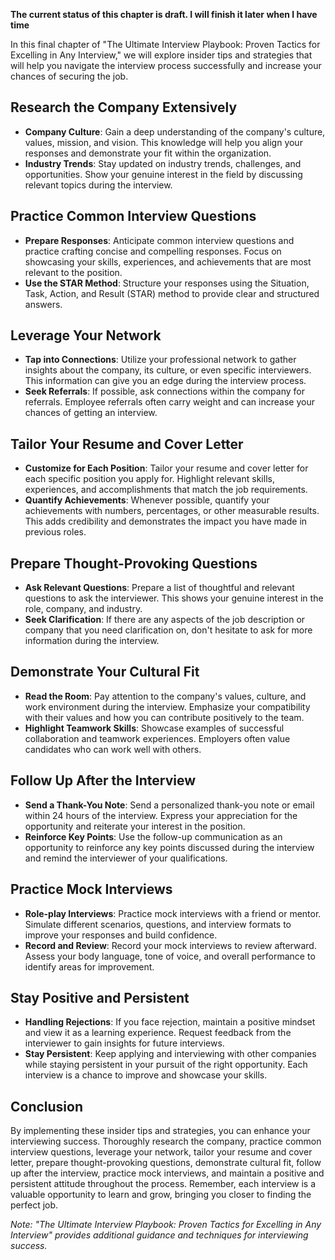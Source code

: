 **The current status of this chapter is draft. I will finish it later when I have time**

In this final chapter of "The Ultimate Interview Playbook: Proven Tactics for Excelling in Any Interview," we will explore insider tips and strategies that will help you navigate the interview process successfully and increase your chances of securing the job.

Research the Company Extensively
--------------------------------

* **Company Culture**: Gain a deep understanding of the company's culture, values, mission, and vision. This knowledge will help you align your responses and demonstrate your fit within the organization.
* **Industry Trends**: Stay updated on industry trends, challenges, and opportunities. Show your genuine interest in the field by discussing relevant topics during the interview.

Practice Common Interview Questions
-----------------------------------

* **Prepare Responses**: Anticipate common interview questions and practice crafting concise and compelling responses. Focus on showcasing your skills, experiences, and achievements that are most relevant to the position.
* **Use the STAR Method**: Structure your responses using the Situation, Task, Action, and Result (STAR) method to provide clear and structured answers.

Leverage Your Network
---------------------

* **Tap into Connections**: Utilize your professional network to gather insights about the company, its culture, or even specific interviewers. This information can give you an edge during the interview process.
* **Seek Referrals**: If possible, ask connections within the company for referrals. Employee referrals often carry weight and can increase your chances of getting an interview.

Tailor Your Resume and Cover Letter
-----------------------------------

* **Customize for Each Position**: Tailor your resume and cover letter for each specific position you apply for. Highlight relevant skills, experiences, and accomplishments that match the job requirements.
* **Quantify Achievements**: Whenever possible, quantify your achievements with numbers, percentages, or other measurable results. This adds credibility and demonstrates the impact you have made in previous roles.

Prepare Thought-Provoking Questions
-----------------------------------

* **Ask Relevant Questions**: Prepare a list of thoughtful and relevant questions to ask the interviewer. This shows your genuine interest in the role, company, and industry.
* **Seek Clarification**: If there are any aspects of the job description or company that you need clarification on, don't hesitate to ask for more information during the interview.

Demonstrate Your Cultural Fit
-----------------------------

* **Read the Room**: Pay attention to the company's values, culture, and work environment during the interview. Emphasize your compatibility with their values and how you can contribute positively to the team.
* **Highlight Teamwork Skills**: Showcase examples of successful collaboration and teamwork experiences. Employers often value candidates who can work well with others.

Follow Up After the Interview
-----------------------------

* **Send a Thank-You Note**: Send a personalized thank-you note or email within 24 hours of the interview. Express your appreciation for the opportunity and reiterate your interest in the position.
* **Reinforce Key Points**: Use the follow-up communication as an opportunity to reinforce any key points discussed during the interview and remind the interviewer of your qualifications.

Practice Mock Interviews
------------------------

* **Role-play Interviews**: Practice mock interviews with a friend or mentor. Simulate different scenarios, questions, and interview formats to improve your responses and build confidence.
* **Record and Review**: Record your mock interviews to review afterward. Assess your body language, tone of voice, and overall performance to identify areas for improvement.

Stay Positive and Persistent
----------------------------

* **Handling Rejections**: If you face rejection, maintain a positive mindset and view it as a learning experience. Request feedback from the interviewer to gain insights for future interviews.
* **Stay Persistent**: Keep applying and interviewing with other companies while staying persistent in your pursuit of the right opportunity. Each interview is a chance to improve and showcase your skills.

Conclusion
----------

By implementing these insider tips and strategies, you can enhance your interviewing success. Thoroughly research the company, practice common interview questions, leverage your network, tailor your resume and cover letter, prepare thought-provoking questions, demonstrate cultural fit, follow up after the interview, practice mock interviews, and maintain a positive and persistent attitude throughout the process. Remember, each interview is a valuable opportunity to learn and grow, bringing you closer to finding the perfect job.

*Note: "The Ultimate Interview Playbook: Proven Tactics for Excelling in Any Interview" provides additional guidance and techniques for interviewing success.*
